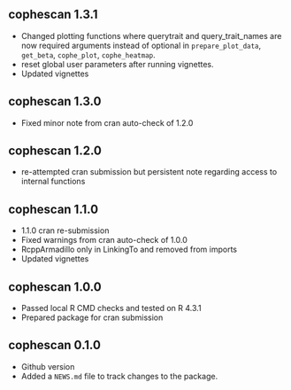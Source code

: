 ## cophescan 1.3.1

-   Changed plotting functions where querytrait and query_trait_names are now required arguments instead of optional in `prepare_plot_data`, `get_beta`, `cophe_plot`, `cophe_heatmap`.
-   reset global user parameters after running vignettes.
-   Updated vignettes

## cophescan 1.3.0

-   Fixed minor note from cran auto-check of 1.2.0

## cophescan 1.2.0

-   re-attempted cran submission but persistent note regarding access to internal functions

## cophescan 1.1.0

-   1.1.0 cran re-submission
-   Fixed warnings from cran auto-check of 1.0.0
-   RcppArmadillo only in LinkingTo and removed from imports
-   Updated vignettes

## cophescan 1.0.0

-   Passed local R CMD checks and tested on R 4.3.1
-   Prepared package for cran submission

## cophescan 0.1.0

-   Github version
-   Added a `NEWS.md` file to track changes to the package.
